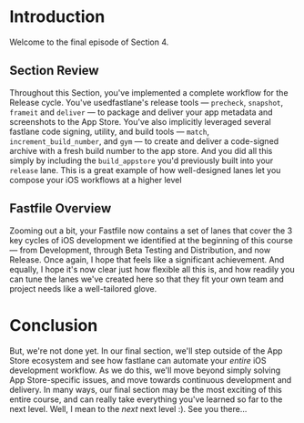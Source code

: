 # Introduction
Welcome to the final episode of Section 4.
## Section Review
Throughout this Section, you've implemented a complete workflow for the Release cycle. You've usedfastlane's release tools — `precheck`, `snapshot`, `frameit` and `deliver` — to package and deliver your app metadata and screenshots to the App Store.
You've also implicitly leveraged several fastlane code signing, utility, and build tools — `match`, `increment_build_number`, and `gym` — to create and deliver a code-signed archive with a fresh build number to the app store. And you did all this simply by including the `build_appstore` you'd previously built into your `release` lane. 
This is a great example of how well-designed lanes let you compose your iOS workflows at a higher level
## Fastfile Overview
Zooming out a bit, your Fastfile now contains a set of lanes that cover the 3 key cycles of iOS development we identified at the beginning of this course — from Development, through Beta Testing and Distribution, and now Release. Once again, I hope that feels like a significant achievement. And equally, I hope it's now clear just how flexible all this is, and how readily you can tune the lanes we've created here so that they fit your own team and project needs like a well-tailored glove.
# Conclusion
But, we're not done yet.
In our final section, we'll step outside of the App Store ecosystem and see how fastlane can automate your *entire* iOS development workflow.
As we do this, we'll move beyond simply solving App Store-specific issues, and move towards continuous development and delivery. In many ways, our final section may be the most exciting of this entire course, and can really take everything you've learned so far to the next level. Well, I mean to the *next* next level :). See you there… 